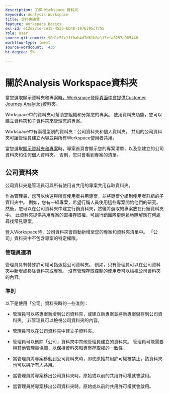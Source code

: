 ```yaml
---
description: 了解 Workspace 資料夾
keywords: Analysis Workspace
title: 資料夾總覽
feature: Workspace Basics
exl-id: e12e271e-ce15-4535-bb48-1976395cf755
role: User
source-git-commit: 90d1c51c11f0ab4d7d61b8e115efa8257a985446
workflow-type: tm+mt
source-wordcount: '435'
ht-degree: 5%

---
```


# 關於Analysis Workspace資料夾

當您選取顯示資料夾和專案[時，Workspace登陸頁面中會提供Customer Journey Analytics資料夾](../freeform-overview.md#show-selector)。

Workspace中的資料夾可幫助您組織和分類您的專案。 使用資料夾功能，您可以建立資料夾和子資料夾來管理您的專案。

Workspace中有兩種型別的資料夾：公司資料夾和個人資料夾。 共用的公司資料夾可讓管理員建立內容並與所有Workspace使用者共用。

當您選取[顯示資料夾和專案](../freeform-overview.md#show-selector)時，專案首頁會顯示您的專案清單，以及您建立的公司資料夾和任何個人資料夾。 否則，您只會看到專案的清單。


## 公司資料夾

公司資料夾是管理員可與所有使用者共用的專案共用存取資料夾。

作為管理員，您可以快速與所有使用者共用專案，並將專案分組到使用者群組的子資料夾中。 例如，您有一組專案，希望行銷人員使用這些專案開始他們的研究。 然後，您可以在公司資料夾中建立行銷資料夾，然後將選取的專案放在行銷資料夾中。 此資料夾提供共用專案的直接存取權，可讓行銷團隊更輕鬆地瞭解應在何處尋找常見專案。

登入Workspace時，公司資料夾會自動新增至您的專案和資料夾清單中。 「公司」資料夾中不包含專案的特定權限。

### 管理員選項

管理員具有特殊許可權可指派給公司資料夾。 例如，只有管理員可以在公司資料夾中新增或移除資料夾或專案。 沒有管理存取控制的使用者可以檢視公司資料夾的內容。

<!--
![The Projects page showing the admin options.](/help/analysis-workspace/build-workspace-project/assets/admin-options.png)

Non-Admins have limited options.

![The Projects page showing the non-admin options for folders.](/help/analysis-workspace/build-workspace-project/assets/non-admin-folder-options.png)

-->

### 準則

以下是使用「公司」資料夾時的一些准則：

- 管理員可以將專案新增到公司資料夾，或建立新專案並將新專案儲存到公司資料夾。 非管理員可以檢視公司資料夾的內容。

- 管理員可以在公司資料夾中建立子資料夾。

- 管理員可以刪除「公司」資料夾中其他管理員建立的資料夾。 管理員可能需要與其他管理員協調，以保持資料夾和專案存取權的一致性。

- 當管理員將專案移動到公司資料夾時，即使原始共用許可權被禁止，該資料夾也可以與所有人共用。
- 當管理員將專案移出公司資料夾時，原始或以前的共用許可權就會啟用。

- 當管理員將專案移出公司資料夾時，原始或以前的共用許可權就會啟用。
